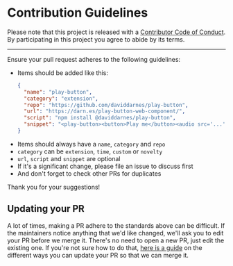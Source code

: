 # Contribution Guidelines

Please note that this project is released with a
[Contributor Code of Conduct](code-of-conduct.md). By participating in this
project you agree to abide by its terms.

---

Ensure your pull request adheres to the following guidelines:

- Items should be added like this:
  ```json
  {
    "name": "play-button",
    "category": "extension",
    "repo": "https://github.com/daviddarnes/play-button",
    "url": "https://darn.es/play-button-web-component/",
    "script": "npm install @daviddarnes/play-button",
    "snippet": "<play-button><button>Play me</button><audio src='...'></audio></play-button>"
  }
  ```
- Items should always have a `name`, `category` and `repo`
- `category` can be `extension`, `time`, `custom` or `novelty`
- `url`, `script` and `snippet` are optional
- If it's a significant change, please file an issue to discuss first
- And don't forget to check other PRs for duplicates

Thank you for your suggestions!

## Updating your PR

A lot of times, making a PR adhere to the standards above can be difficult.
If the maintainers notice anything that we'd like changed, we'll ask you to
edit your PR before we merge it. There's no need to open a new PR, just edit
the existing one. If you're not sure how to do that,
[here is a guide](https://github.com/RichardLitt/knowledge/blob/master/github/amending-a-commit-guide.md)
on the different ways you can update your PR so that we can merge it.
